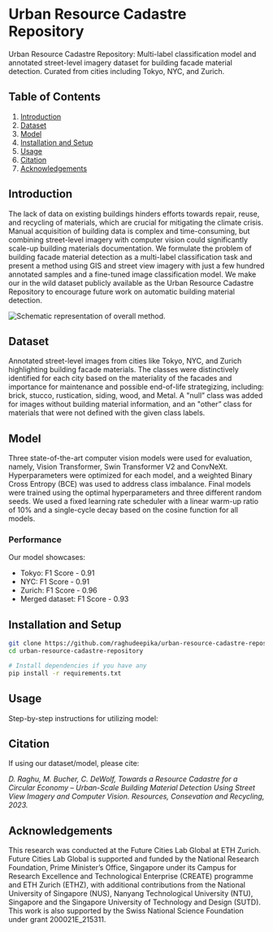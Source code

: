 # Urban Resource Cadastre Repository
Urban Resource Cadastre Repository: Multi-label classification model and annotated street-level imagery dataset for building facade material detection. Curated from cities including Tokyo, NYC, and Zurich.

## Table of Contents
1. [Introduction](#introduction)
2. [Dataset](#dataset)
3. [Model](#model)
4. [Installation and Setup](#installation-and-setup)
5. [Usage](#usage)
6. [Citation](#citation)
7. [Acknowledgements](#acknowledgements)

## Introduction
The lack of data on existing buildings hinders efforts towards repair, reuse, and recycling of materials, which are crucial for mitigating the climate crisis. Manual acquisition of building data is complex and time-consuming, but combining street-level imagery with computer vision could significantly scale-up building materials documentation. We formulate the problem of building facade material detection as a multi-label classification task and present a method using GIS and street view imagery with just a few hundred annotated samples and a fine-tuned image classification model. We make our in the wild dataset publicly available as the Urban Resource Cadastre Repository to encourage future work on automatic building material detection.

![Schematic representation of overall method.](/method.png)

## Dataset
Annotated street-level images from cities like Tokyo, NYC, and Zurich highlighting building facade materials. The classes were distinctively identified for each city based on the materiality of the facades and importance for maintenance and possible end-of-life strategizing, including: brick, stucco, rustication, siding, wood, and Metal. A "null” class was added for images without building material information, and an "other” class for materials that were not defined with the given class labels. 

## Model
Three state-of-the-art computer vision models were used for evaluation, namely, Vision Transformer, Swin Transformer V2 and ConvNeXt. Hyperparameters were optimized for each model, and a weighted Binary Cross Entropy (BCE) was used to address class imbalance. Final models were trained using the optimal hyperparameters and three different random seeds. We used a fixed learning rate scheduler with a linear warm-up ratio of 10% and a single-cycle decay based on the cosine function for all models.

### Performance
Our model showcases:
- Tokyo: F1 Score - 0.91 
- NYC: F1 Score - 0.91
- Zurich: F1 Score - 0.96
- Merged dataset: F1 Score - 0.93

## Installation and Setup
```bash
git clone https://github.com/raghudeepika/urban-resource-cadastre-repository.git
cd urban-resource-cadastre-repository

# Install dependencies if you have any
pip install -r requirements.txt
```

## Usage

Step-by-step instructions for utilizing model:

## Citation
If using our dataset/model, please cite:


*D. Raghu, M. Bucher, C. DeWolf, Towards a Resource Cadastre for a Circular Economy – Urban-Scale Building Material Detection Using Street
View Imagery and Computer Vision. Resources, Consevation and Recycling, 2023.*

## Acknowledgements
This research was conducted at the Future Cities Lab Global at ETH Zurich. Future Cities Lab Global is supported and funded by the National Research Foundation, Prime Minister’s Office, Singapore under its Campus for Research Excellence and Technological Enterprise (CREATE) programme and ETH Zurich (ETHZ), with additional contributions from the National University of Singapore (NUS), Nanyang Technological University (NTU), Singapore and the Singapore University of Technology and Design (SUTD). This work is also supported by the Swiss National Science Foundation under grant 200021E_215311.


